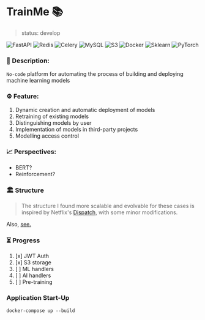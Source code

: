 # TrainMe 📚

> status: develop

![FastAPI](https://img.shields.io/badge/fastapi-%2307405e.svg?style=for-the-badge&logo=fastapi&logoColor=E6882EE)
![Redis](https://img.shields.io/badge/redis-%2307405e.svg?style=for-the-badge&logo=redis&logoColor=E6882EE)
![Celery](https://img.shields.io/badge/celery-%2307405e.svg?style=for-the-badge&logo=celery&logoColor=A9CC54)
![MySQL](https://img.shields.io/badge/MySQL-%2307405e.svg?style=for-the-badge&logo=MySQL&logoColor=E6882EE)
![S3](https://img.shields.io/badge/s3-%2307405e.svg?style=for-the-badge&logo=amazonS3&logoColor=E6882EE)
![Docker](https://img.shields.io/badge/docker-%2307405e.svg?style=for-the-badge&logo=docker&logoColor=E6882EE)
![Sklearn](https://img.shields.io/badge/sklearn-%2307405e.svg?style=for-the-badge&logo=scikit-learn&logoColor=E6882EE)
![PyTorch](https://img.shields.io/badge/PyTorch-%2307405e.svg?style=for-the-badge&logo=PyTorch&logoColor=E6882EE)
 
### 📝 Description: 
`No-code` platform for automating the process of building and deploying machine learning models

### ⚙️ Feature:
1. Dynamic creation and automatic deployment of models
2. Retraining of existing models
3. Distinguishing models by user
4. Implementation of models in third-party projects
5. Modelling access control

### 📈 Perspectives:
* BERT?
* Reinforcement?

### 🏛️ Structure
> The structure I found more scalable and evolvable for these cases is inspired by Netflix's [Dispatch](https://github.com/Netflix/dispatch), with some minor modifications.

Also, [see.](https://github.com/zhanymkanov/fastapi-best-practices?tab=readme-ov-file)

### ⏳ Progress
1. [x] JWT Auth
2. [x] S3 storage
3. [ ] ML handlers
4. [ ] AI handlers
5. [ ] Pre-training

### Application Start-Up
```shell
docker-compose up --build
```
